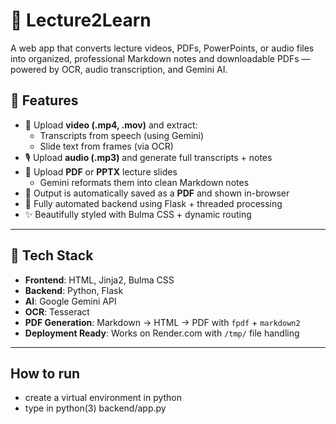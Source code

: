 # 🧠 Lecture2Learn

A web app that converts lecture videos, PDFs, PowerPoints, or audio files into organized, professional Markdown notes and downloadable PDFs — powered by OCR, audio transcription, and Gemini AI.

## 🚀 Features

- 🎥 Upload **video (.mp4, .mov)** and extract:
  - Transcripts from speech (using Gemini)
  - Slide text from frames (via OCR)
- 🎙️ Upload **audio (.mp3)** and generate full transcripts + notes
- 📄 Upload **PDF** or **PPTX** lecture slides
  - Gemini reformats them into clean Markdown notes
- 📄 Output is automatically saved as a **PDF** and shown in-browser
- 🔁 Fully automated backend using Flask + threaded processing
- ✨ Beautifully styled with Bulma CSS + dynamic routing

---

## 🧪 Tech Stack

- **Frontend**: HTML, Jinja2, Bulma CSS
- **Backend**: Python, Flask
- **AI**: Google Gemini API
- **OCR**: Tesseract
- **PDF Generation**: Markdown → HTML → PDF with `fpdf` + `markdown2`
- **Deployment Ready**: Works on Render.com with `/tmp/` file handling

---

## How to run
- create a virtual environment in python
- type in python(3) backend/app.py

